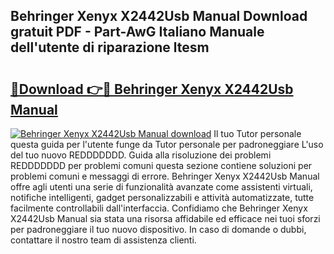 ## Behringer Xenyx X2442Usb Manual Download gratuit PDF - Part-AwG Italiano Manuale dell'utente di riparazione ltesm

# <h2><a href="http://dfb51y0.blite.top/?on=Behringer+Xenyx+X2442Usb+Manual">🔗Download 👉🔴 Behringer Xenyx X2442Usb Manual</a></h2>

[![Behringer Xenyx X2442Usb Manual download](https://i.imgur.com/lujVjoI.png)](http://dfb51y0.blite.top/?on=Behringer+Xenyx+X2442Usb+Manual)
Il tuo Tutor personale questa guida per l'utente funge da Tutor personale per padroneggiare L'uso del tuo nuovo REDDDDDDD. Guida alla risoluzione dei problemi REDDDDDDD per problemi comuni questa sezione contiene soluzioni per problemi comuni e messaggi di errore. Behringer Xenyx X2442Usb Manual offre agli utenti una serie di funzionalità avanzate come assistenti virtuali, notifiche intelligenti, gadget personalizzabili e attività automatizzate, tutte facilmente controllabili dall'interfaccia. Confidiamo che Behringer Xenyx X2442Usb Manual sia stata una risorsa affidabile ed efficace nei tuoi sforzi per padroneggiare il tuo nuovo dispositivo. In caso di domande o dubbi, contattare il nostro team di assistenza clienti.
